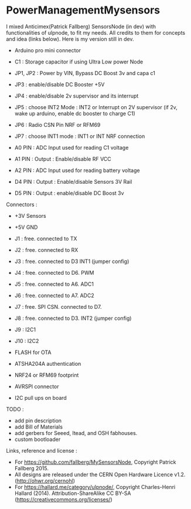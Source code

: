 # PowerManagementMysensors

I mixed Anticimex(Patrick Fallberg) SensorsNode (in dev) with functionalities of ulpnode, to fit my needs. All credits to them for concepts and idea (links below). Here is my version still in dev.

- Arduino pro mini connector

- C1 : Storage capacitor if using Ultra Low power Node 
- JP1, JP2 : Power by VIN, Bypass DC Boost 3v and capa c1 
- JP3 : enable/disable DC Booster +5V 
- JP4 : enable/disable 2v supervisor and its interrupt 
- JP5 : choose INT2 Mode : INT2 or Interrupt on 2V supervisor (if 2v, wake up arduino, enable dc booster to charge C1) 
- JP6 : Radio CSN Pin NRF or RFM69 
- JP7 : choose INT1 mode : INT1 or INT NRF connection

- A0 PIN : ADC Input used for reading C1 voltage 
- A1 PIN : Output : Enable/disable RF VCC 
- A2 PIN : ADC Input used for reading battery voltage 
- D4 PIN : Output : Enable/disable Sensors 3V Rail 
- D5 PIN : Output : enable/disable DC Boost 3v

Connectors : 
- +3V Sensors 
- +5V GND 
- J1 : free. connected to TX 
- J2 : free. connected to RX 
- J3 : free. connected to D3 INT1 (jumper config) 
- J4 : free. connected to D6. PWM 
- J5 : free. connected to A6. ADC1 
- J6 : free. connected to A7. ADC2 
- J7 : free. SPI CSN. connected to D7. 
- J8 : free. connected to D3. INT2 (jumper config) 
- J9 : I2C1 
- J10 : I2C2

- FLASH for OTA
- ATSHA204A authentication
- NRF24 or RFM69 footprint 
- AVRSPI connector
- I2C pull ups on board


TODO : 
- add pin description
- add Bill of Materials
- add gerbers for Seeed, Itead, and OSH fabhouses.
- custom bootloader


Links, reference and license : 
- For https://github.com/fallberg/MySensorsNode, Copyright Patrick Fallberg 2015.
- All designs are released under the CERN Open Hardware Licence v1.2. (http://ohwr.org/cernohl)
- For https://hallard.me/category/ulpnode/, Copyright Charles-Henri Hallard (2014).
Attribution-ShareAlike CC BY-SA (https://creativecommons.org/licenses/)
